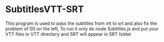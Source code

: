 # SubtitlesVTT-SRT
This program is used to pass the subtitles from vtt to srt and also fix the problem of 00 on the left,
To run it only do node Subtitles.js and put your VTT files in VTT directory and SRT will appear in SRT folder
